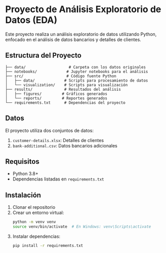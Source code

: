 # Proyecto de Análisis Exploratorio de Datos (EDA)

Este proyecto realiza un análisis exploratorio de datos utilizando Python, enfocado en el análisis de datos bancarios y detalles de clientes.

## Estructura del Proyecto

```
├── data/                   # Carpeta con los datos originales
├── notebooks/             # Jupyter notebooks para el análisis
├── src/                   # Código fuente Python
│   ├── data/             # Scripts para procesamiento de datos
│   └── visualization/    # Scripts para visualización
├── results/              # Resultados del análisis
│   ├── figures/         # Gráficos generados
│   └── reports/         # Reportes generados
└── requirements.txt      # Dependencias del proyecto
```

## Datos

El proyecto utiliza dos conjuntos de datos:
1. `customer-details.xlsx`: Detalles de clientes
2. `bank-additional.csv`: Datos bancarios adicionales

## Requisitos

- Python 3.8+
- Dependencias listadas en `requirements.txt`

## Instalación

1. Clonar el repositorio
2. Crear un entorno virtual:
   ```bash
   python -m venv venv
   source venv/bin/activate  # En Windows: venv\Scripts\activate
   ```
3. Instalar dependencias:
   ```bash
   pip install -r requirements.txt
   ``` 